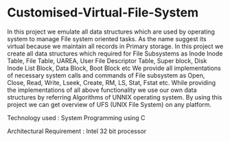 # Customised-Virtual-File-System
In this project we emulate all data structures which are used by operating system to manage File system oriented tasks. As the name suggest its virtual because we maintain all records in Primary storage. 
In this project we create all data structures which required for File Subsystems as
Inode Inode Table, File Table, UAREA, User File Descriptor Table, Super block, Disk
Inode List Block, Data Block, Boot Block etc
We provide all implementations of necessary system calls and commands of File
subsystem as Open, Close, Read, Write, Lseek, Create, RM, LS, Stat, Fstat etc.
While providing the implementations of all above functionality we use our own data
structures by referring Algorithms of UNNIX operating system.
By using this project we can get overview of UFS (UNIX File System) on any platform.

Technology used :
    System Programming using C

Architectural Requirement :
      Intel 32 bit processor 
    
    

